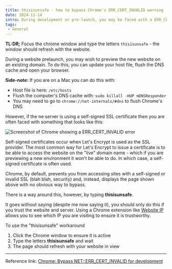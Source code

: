 ```yaml
---
title: thisisunsafe - how to bypass Chrome's ERR_CERT_INVALID warning
date: 2024-11-14
intro: During development or pre-launch, you may be faced with a ERR_CERT_INVALID - how do you bypass it?
tags:
 - General
---
```


**TL:DR;** Focus the chrome window and type the letters `thisisunsafe` - the window should refresh with the website.

During a website prelaunch, you may wish to preview the new website on an existing domain. To do this, you can update your host file, flush the DNS cache and open your browser.

**Side-note:** If you are on a Mac you can do this with:

- Host file is here: `/etc/hosts`
- Flush the computer's DNS cache with: `sudo killall -HUP mDNSResponder`
- You may need to go to `chrome://net-internals/#dns` to flush Chrome's DNS

However, if the ne server is using a self-signed SSL certificate then you are often faced with something that looks like this:

![Screenshot of Chrome showing a ERR_CERT_INVALID error](/assets/img/content/thisisunsafe-how-to-bypass-chromes-errcertinvalid-warning/chrome.png)


Self-signed certificates occur when Let's Encrypt is used as the SSL provider. The most common way for Let's Encrypt to issue a certificate is to be able to access the website on the "live" domain name - which if you are previewing a new environment it won't be able to do. In which case, a self-signed certificate is often used.

Chrome, by default, prevents you from accessing sites with a self-signed or invalid SSL (blah blah, security) and, instead, displays the page shown above with no obvious way to bypass.

There is a way around this, however, by typing **thisisunsafe**.

It goes without saying (despite me now saying it), you should only do this if you trust the website and server. Using a Chrome extension like [Website IP](https://chromewebstore.google.com/detail/website-ip/ghbmhlgniedlklkpimlibbaoomlpacmk?pli=1) allows you to see which IP you are visiting to ensure it is trustworthy.

To use the "thisisunsafe" workaround

1. Click the Chrome window to ensure it is active
2. Type the letters **thisisunsafe** and wait
3. The page should refresh with your website in view

---

Reference link: [Chrome: Bypass NET::ERR_CERT_INVALID for development](https://dblazeski.medium.com/chrome-bypass-net-err-cert-invalid-for-development-daefae43eb12)
